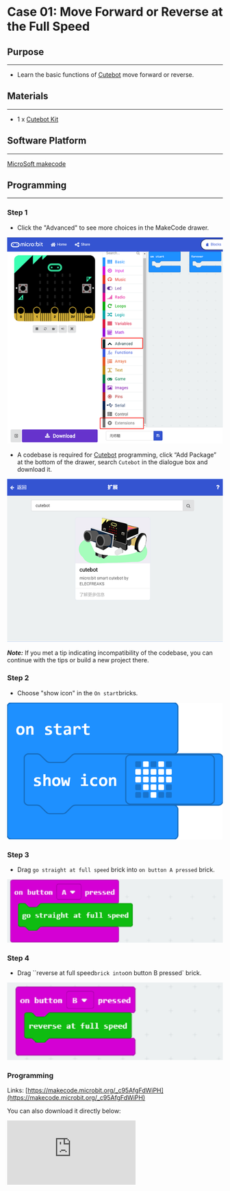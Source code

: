 # Case 01: Move Forward or Reverse at the Full Speed

## Purpose
---
- Learn the basic functions of  [Cutebot](https://www.elecfreaks.com/micro-bit-smart-cutebot.html) move forward or reverse.

## Materials
---
- 1 x [Cutebot Kit](https://www.elecfreaks.com/micro-bit-smart-cutebot.html)

## Software Platform
---
[MicroSoft makecode](https://makecode.microbit.org/#)

## Programming
---
### Step 1
- Click the "Advanced" to see more choices in the MakeCode drawer.

![](./images/cutebot-pk-1.png)

- A codebase is required for  [Cutebot](https://www.elecfreaks.com/micro-bit-smart-cutebot.html) programming, click “Add Package” at the bottom of the drawer, search `Cutebot` in the dialogue box and download it.

![](./images/cutebot-pk-11.png)

***Note:*** If you met a tip indicating incompatibility of the codebase, you can continue with the tips or build a new project there.

### Step 2

- Choose "show icon" in the `On start`bricks.

![](./images/case_01_02.png)

### Step 3

- Drag `go straight at full speed` brick into `on button A pressed` brick.

![](./images/case_01_01.png)


### Step 4

- Drag ``reverse at full speed` brick into `on button B pressed` brick.

![](./images/case_01_03.png)

### Programming

Links: [https://makecode.microbit.org/_c95AfgFdWiPH](https://makecode.microbit.org/_c95AfgFdWiPH)

You can also download it directly below:

<div
    style={{
        position: 'relative',
        paddingBottom: '60%',
        overflow: 'hidden',
    }}
>
    <iframe
        src="https://makecode.microbit.org/_c95AfgFdWiPH"
        frameborder="0"
        sandbox="allow-popups allow-forms allow-scripts allow-same-origin"
        style={{
            position: 'absolute',
            width: '100%',
            height: '100%',
        }}
    />
</div>


## Result
---
- After button A being pressed, the car moves forward at its full speed.
- After button B being presseD, the car reverses at its full speed。

## Exploration
---
How to program the car to stop moving after pressing button A ?

## FAQ
---
## Relevant Files
---

